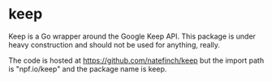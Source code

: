 keep 
====


Keep is a Go wrapper around the Google Keep API.  This package is under heavy
construction and should not be used for anything, really.

The code is hosted at https://github.com/natefinch/keep but the import path is
"npf.io/keep" and the package name is keep.
